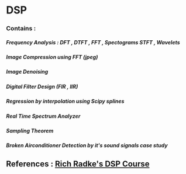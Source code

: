 # DSP 
### Contains : 
##### Frequency Analysis : DFT , DTFT , FFT , Spectograms STFT , Wavelets
##### Image Compression using FFT (jpeg)
##### Image Denoising 
##### Digital Filter Design (FIR , IIR)
##### Regression by interpolation using Scipy splines
##### Real Time Spectrum Analyzer
##### Sampling Theorem
##### Broken Airconditioner Detection by it's sound signals case study

## References : [Rich Radke's DSP Course](https://www.youtube.com/watch?v=hVOA8VtKLgk&list=PLuh62Q4Sv7BUSzx5Jr8Wrxxn-U10qG1et&ab_channel=RichRadke)

